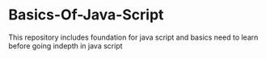 # Basics-Of-Java-Script
This repository includes foundation for java script and basics need to learn before going indepth in java script
